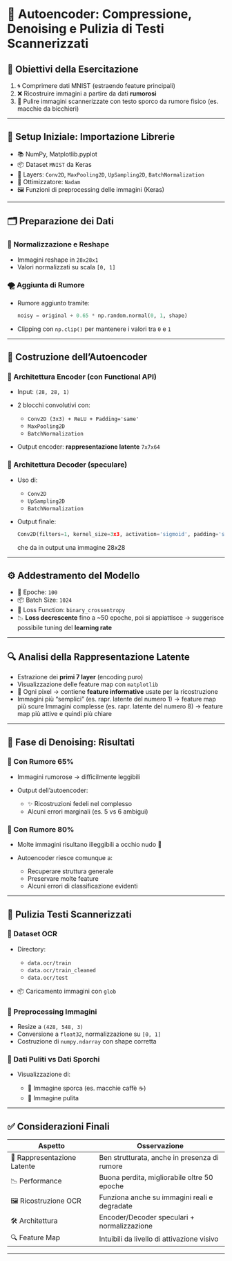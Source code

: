 # 🧠 Autoencoder: Compressione, Denoising e Pulizia di Testi Scannerizzati

## 📌 Obiettivi della Esercitazione

1. 🌀 Comprimere dati MNIST (estraendo feature principali)
2. ❌ Ricostruire immagini a partire da dati **rumorosi**
3. 🧾 Pulire immagini scannerizzate con testo sporco da rumore fisico (es. macchie da bicchieri)

---

## 🔧 Setup Iniziale: Importazione Librerie

* 📚 NumPy, Matplotlib.pyplot
* 📦 Dataset `MNIST` da Keras
* 🧱 Layers: `Conv2D`, `MaxPooling2D`, `UpSampling2D`, `BatchNormalization`
* 🧪 Ottimizzatore: `Nadam`
* 🖼️ Funzioni di preprocessing delle immagini (Keras)

---

## 🗂️ Preparazione dei Dati

### 🎨 Normalizzazione e Reshape

* Immagini reshape in `28x28x1`
* Valori normalizzati su scala `[0, 1]`

### 🌪️ Aggiunta di Rumore

* Rumore aggiunto tramite:

  ```python
  noisy = original + 0.65 * np.random.normal(0, 1, shape)
  ```
* Clipping con `np.clip()` per mantenere i valori tra `0` e `1`

---

## 🧠 Costruzione dell’Autoencoder

### 🔄 Architettura Encoder (con Functional API)

* Input: `(28, 28, 1)`
* 2 blocchi convolutivi con:

  * `Conv2D (3x3) + ReLU + Padding='same'`
  * `MaxPooling2D`
  * `BatchNormalization`
* Output encoder: **rappresentazione latente** `7x7x64`

### 🔁 Architettura Decoder (speculare)

* Uso di:

  * `Conv2D`
  * `UpSampling2D`
  * `BatchNormalization`
* Output finale:

  ```python
  Conv2D(filters=1, kernel_size=3x3, activation='sigmoid', padding='same')
  ```

  che da in output una immagine 28x28

---

## ⚙️ Addestramento del Modello

* 🔁 Epoche: `100`
* 📦 Batch Size: `1024`
* 🧮 Loss Function: `binary_crossentropy`
* 📉 **Loss decrescente** fino a \~50 epoche, poi si appiattisce → suggerisce possibile tuning del **learning rate**

---

## 🔍 Analisi della Rappresentazione Latente

* Estrazione dei **primi 7 layer** (encoding puro)
* Visualizzazione delle feature map con `matplotlib`
* 👀 Ogni pixel → contiene **feature informative** usate per la ricostruzione
* Immagini più “semplici” (es. rapr. latente del numero 1) → feature map più scure
  Immagini complesse (es. rapr. latente del numero 8) → feature map più attive e quindi più chiare

---

## 📸 Fase di Denoising: Risultati

### 🔹 Con Rumore 65%

* Immagini rumorose → difficilmente leggibili
* Output dell’autoencoder:

  * ✨ Ricostruzioni fedeli nel complesso
  * Alcuni errori marginali (es. 5 vs 6 ambigui)

### 🔸 Con Rumore 80%

* Molte immagini risultano illeggibili a occhio nudo 👀
* Autoencoder riesce comunque a:

  * Recuperare struttura generale
  * Preservare molte feature
  * Alcuni errori di classificazione evidenti

---

## 🧾 Pulizia Testi Scannerizzati

### 📂 Dataset OCR

* Directory:

  * `data.ocr/train`
  * `data.ocr/train_cleaned`
  * `data.ocr/test`
* 📦 Caricamento immagini con `glob`

### 🧼 Preprocessing Immagini

* Resize a `(428, 548, 3)`
* Conversione a `float32`, normalizzazione su `[0, 1]`
* Costruzione di `numpy.ndarray` con shape corretta

### 🧪 Dati Puliti vs Dati Sporchi

* Visualizzazione di:

  * 🔸 Immagine sporca (es. macchie caffè ☕)
  * 🔹 Immagine pulita 

---

## ✅ Considerazioni Finali

| Aspetto                     | Osservazione                                 |
| --------------------------- | -------------------------------------------- |
| 🧠 Rappresentazione Latente | Ben strutturata, anche in presenza di rumore |
| 📉 Performance              | Buona perdita, migliorabile oltre 50 epoche  |
| 🖼️ Ricostruzione OCR       | Funziona anche su immagini reali e degradate |
| 🛠️ Architettura            | Encoder/Decoder speculari + normalizzazione  |
| 🔍 Feature Map              | Intuibili da livello di attivazione visivo   |

---
